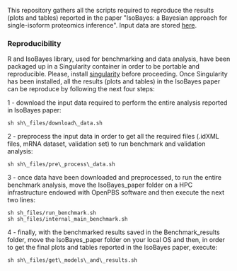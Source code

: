 This repository gathers all the scripts required to reproduce the results (plots and tables) reported in the paper "IsoBayes: a Bayesian approach for single-isoform proteomics inference".
Input data are stored [here](https://figshare.com/account/home#/projects/183988).

### Reproducibility
R and IsoBayes library, used for benchmarking and data analysis, have been packaged up in a Singularity container in order to be portable and reproducible.
Please, install [singularity](https://docs.sylabs.io/guides/3.5/user-guide/quick_start.html#quick-installation-steps) before proceeding.
Once Singularity has been installed, all the results (plots and tables) in the IsoBayes paper can be reproduce by following the next four steps:

1 - download the input data required to perform the entire analysis reported in IsoBayes paper:
```shell
sh sh\_files/download\_data.sh
```
2 - preprocess the input data in order to get all the required files (.idXML files, mRNA dataset, validation set) to run benchmark and validation analysis:
```shell
sh sh\_files/pre\_process\_data.sh
```
3 - once data have been downloaded and preprocessed, to run the entire benchmark analysis, move the IsoBayes\_paper folder on a HPC infrastructure endowed with OpenPBS software and then execute the next two  lines:
```shell
sh sh_files/run_benchmark.sh
sh sh_files/internal_main_benchmark.sh
```
4 - finally, with the benchmarked results saved in the Benchmark\_results folder, move the IsoBayes\_paper folder on your local OS and then, in order to get the final plots and tables reported in the IsoBayes paper, execute:

```shell
sh sh\_files/get\_models\_and\_results.sh
```

